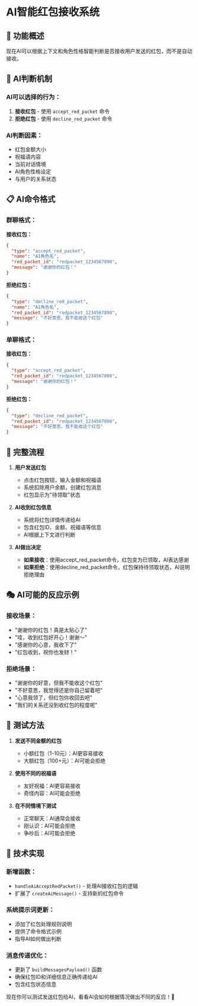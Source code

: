 # AI智能红包接收系统

## 🎯 功能概述

现在AI可以根据上下文和角色性格智能判断是否接收用户发送的红包，而不是自动接收。

## 🤖 AI判断机制

### AI可以选择的行为：

1. **接收红包** - 使用 `accept_red_packet` 命令
2. **拒绝红包** - 使用 `decline_red_packet` 命令

### AI判断因素：
- 红包金额大小
- 祝福语内容
- 当前对话情境
- AI角色性格设定
- 与用户的关系状态

## 📋 AI命令格式

### 群聊格式：

**接收红包：**
```json
{
  "type": "accept_red_packet", 
  "name": "AI角色名", 
  "red_packet_id": "redpacket_1234567890", 
  "message": "谢谢你的红包！"
}
```

**拒绝红包：**
```json
{
  "type": "decline_red_packet", 
  "name": "AI角色名", 
  "red_packet_id": "redpacket_1234567890", 
  "message": "不好意思，我不能收这个红包"
}
```

### 单聊格式：

**接收红包：**
```json
{
  "type": "accept_red_packet", 
  "red_packet_id": "redpacket_1234567890", 
  "message": "谢谢你的红包！"
}
```

**拒绝红包：**
```json
{
  "type": "decline_red_packet", 
  "red_packet_id": "redpacket_1234567890", 
  "message": "不好意思，我不能收这个红包"
}
```

## 🔄 完整流程

1. **用户发送红包**
   - 点击红包按钮，输入金额和祝福语
   - 系统扣除用户余额，创建红包消息
   - 红包显示为"待领取"状态

2. **AI收到红包信息**
   - 系统将红包详情传递给AI
   - 包含红包ID、金额、祝福语等信息
   - AI根据上下文进行判断

3. **AI做出决定**
   - **如果接收**：使用accept_red_packet命令，红包变为已领取，AI表达感谢
   - **如果拒绝**：使用decline_red_packet命令，红包保持待领取状态，AI说明拒绝理由

## 🎭 AI可能的反应示例

### 接收场景：
- "谢谢你的红包！真是太贴心了"
- "哇，收到红包好开心！谢谢～"
- "感谢你的心意，我收下了"
- "红包收到，祝你也发财！"

### 拒绝场景：
- "谢谢你的好意，但我不能收这个红包"
- "不好意思，我觉得还是你自己留着吧"
- "心意我领了，但红包你收回去吧"
- "我们的关系还没到收红包的程度呢"

## 🧪 测试方法

1. **发送不同金额的红包**
   - 小额红包（1-10元）：AI更容易接收
   - 大额红包（100+元）：AI可能会拒绝

2. **使用不同的祝福语**
   - 友好祝福：AI更容易接收
   - 奇怪内容：AI可能会拒绝

3. **在不同情境下测试**
   - 正常聊天：AI通常会接收
   - 刚认识：AI可能会拒绝
   - 争吵后：AI可能会拒绝

## 🔧 技术实现

### 新增函数：
- `handleAiAcceptRedPacket()` - 处理AI接收红包的逻辑
- 扩展了 `createAiMessage()` - 支持新的红包命令

### 系统提示词更新：
- 添加了红包处理规则说明
- 提供了命令格式示例
- 指导AI如何做出判断

### 消息传递优化：
- 更新了 `buildMessagesPayload()` 函数
- 确保红包ID和详细信息正确传递给AI
- 包含红包状态信息

现在你可以测试发送红包给AI，看看AI会如何根据情况做出不同的反应！🎉